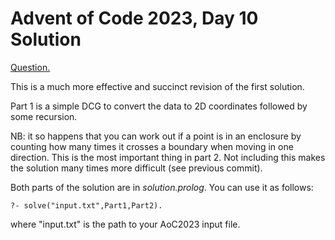 # Advent of Code 2023, Day 10 Solution

[Question.](https://adventofcode.com/2023/day/10)

This is a much more effective and succinct
revision of the first solution.

Part 1 is a simple DCG to convert the data to 2D
coordinates followed by some recursion.

NB: it so happens that you can work out if a point
is in an enclosure by counting how many times it
crosses a boundary when moving in one direction.
This is the most important thing in part 2. Not
including this makes the solution many times more
difficult (see previous commit).

Both parts of the solution are in *solution.prolog*.
You can use it as follows:

```
?- solve("input.txt",Part1,Part2).
```

where "input.txt" is the path to your AoC2023 input
file.
